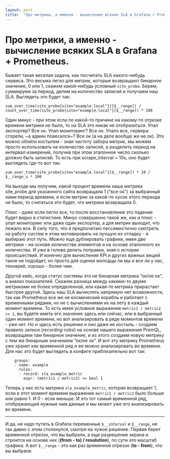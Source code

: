 ```yaml
---
layout: post
title:  "Про метрики, а именно - вычисление всяких SLA в Grafana + Prometheus"
---
```


# Про метрики, а именно - вычисление всяких SLA в Grafana + Prometheus.

Бывает такая веселая задача, как посчитать SLA какого-нибудь сервиса. Это весьма легко для метрик, которые возвращают бинарное значение, 0 или 1, скажем какой-нибудь условный `site_probe`. Берем, суммируем за период, делим на количество записей и получаем наш SLA. Выглядеть это будет так:

`sum_over_time(site_probe{site="example.local"}}[$__range]) / count_over_time(site_probe{site="example.local"}[$__range]) * 100`

Один минус - при этом если по какой-то причине на какому-то отрезке времени метрики не было, то на SLA это никак не отобразиться. Упал экспортер? Все ок. Упал мониторинг? Все ок. Упало все, сервера сгорели, ~а админ повесился~? Все ок (а на деле вообще же не ок). Это можно обойти костылем - зная частоту забора метрик, мы можем просто использовать не количество записей, а разделить период на интервал измерений, получив при этом эталонное число сколько должно быть записей. То есть при scrape_interval = 10s, оно будет выглядеть где-то вот так:

`sum_over_time(site_probe{site="example.local"}[$__range]) * 10 / $__range_s * 100`

На выходе мы получим, какой процент времени наша метрика site_probe для указанного сайта возвращала 1 (“все ок”) за выбранный нами период времени, и если метрик за какой-то кусок этого периода не было, то считаться это будет, что метрика возвращала 0.

Плюс - даже если легло все, то после восстановления это падение будет видно в статистике. Минус совершенно такой же, как и плюс - упал мониторинг или даже один экспортер, а для метрик выходит, что лежало все. В силу того, что я предпочитаю пессимистично смотреть на работу систем и этим мотивировать на лучшую их отладку - я выбираю этот путь. Можно еще дублировать графики, имея две метрики - на основе количества элементов и на основе эталонного их количества. И уже в голове делать поправки, зная о истории происшествий. И конечно для вычисления KPI и других важных вещей такое не подойдет, но просто для оценки молодцы ли мы и все ли у нас, технарей, хорошо - более чем.

Другой кейс, когда статус системы это не бинарная метрика “ок/не ок”, а анализ показателей. Скажем разница между какими-то двумя метриками не более определенной, или какая-то метрика прирастает быстрее другой. Здесь наш SLA вычислять напрямую нет возможности, так как Prometheus все же не космический корабль и работает с временными рядами, но не с вычислениями их на лету в каждый момент времени. То есть имея условное выражение `metric1 / metric2 >= 1`, вы будете иметь его значение здесь или сейчас, или в выбранный один момент времени, но вот анализировать в ряде моментов времени - уже нет. Но и здесь есть решение и оно даже не костыль - создаем правило записи (*recording rules*) на основе нашего выражения PromQL, возвращаем там бинарное значение, и из этого создаем новую метрику с тем же бинарным значением “ок/не ок”. И вот эту метрику Prometheus уже хранит как временной ряд и ее можно анализировать во времени. Для нас это будет выглядеть в конфиге приблизительно вот так:

```
    groups:
    - name: example
      rules:
      - record: sla_example_metric
        expr: (metric1 / metric2) >= bool 1
```

Теперь у нас есть матрика `sla_example_metric`, которая возвращает 1, если в этот момент времени выражение `metric1 / metric2` было больше или равно 1. И 0 - если меньше. И это тот самый временной ряд, отображающий нужные нам данные и мы может уже его анализировать во времени.

---
И да, не надо путать в Grafana переменные `$__interval` и `$__range`, не так давно с этим столкнулся, смотря на чужое решение. Первая берет временной отрезок, что вы выбрали, а еще разрешение экрана и строится на основе них (**(from - to) / resolution**), по сути это масштаб графика. А вот `$__range` - это как раз временной отрезок (**to - from**), что вы выбрали.